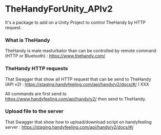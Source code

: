 # TheHandyForUnity_APIv2

It's a package to add on a Unity Project to control TheHandy by HTTP request.


### What is TheHandy
TheHandy is male masturbator than can be controlled by remote command (HTTP or Bluetooth) : https://www.thehandy.com/

### TheHandy HTTP requests
That Swagger that show all HTTP request that can be send to TheHandy (API v2) : https://staging.handyfeeling.com/api/handy/v2/docs/#/
I XXX

All commands are first send to https://www.handyfeeling.com/api/handy/v2/ then send to TheHandy.

### Upload file to the server
That Swagger that show how to upload/download script on handyfeeling server : https://staging.handyfeeling.com/api/handy/v2/docs/#/
